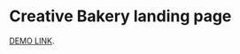 # Creative Bakery landing page

  [DEMO LINK](https://FANTAZER-NURE.github.io/Creative-backery_landing/).
